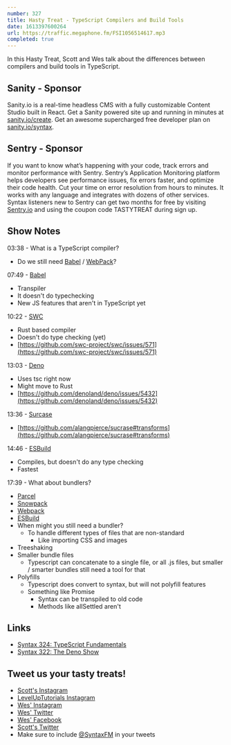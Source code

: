 ```yaml
---
number: 327
title: Hasty Treat - TypeScript Compilers and Build Tools
date: 1613397600264
url: https://traffic.megaphone.fm/FSI1056514617.mp3
completed: true
---
```


In this Hasty Treat, Scott and Wes talk about the differences between compilers and build tools in TypeScript.

## Sanity - Sponsor
Sanity.io is a real-time headless CMS with a fully customizable Content Studio built in React. Get a Sanity powered site up and running in minutes at [sanity.io/create](https://www.sanity.io/create). Get an awesome supercharged free developer plan on [sanity.io/syntax](https://www.sanity.io/syntax).

## Sentry - Sponsor
If you want to know what’s happening with your code, track errors and monitor performance with Sentry. Sentry’s Application Monitoring platform helps developers see performance issues, fix errors faster, and optimize their code health. Cut your time on error resolution from hours to minutes. It works with any language and integrates with dozens of other services. Syntax listeners new to Sentry can get two months for free by visiting [Sentry.io](https://sentry.io/) and using the coupon code TASTYTREAT during sign up.

## Show Notes
03:38 - What is a TypeScript compiler?
* Do we still need [Babel](https://babeljs.io/) / [WebPack](https://webpack.js.org/)?

07:49 - [Babel](https://babeljs.io/)
* Transpiler
* It doesn't do typechecking
* New JS features that aren't in TypeScript yet

10:22 - [SWC](https://swc.rs/)
* Rust based compiler
* Doesn't do type checking (yet)
* [https://github.com/swc-project/swc/issues/571](https://github.com/swc-project/swc/issues/571)

13:03 - [Deno](https://deno.land/)
* Uses tsc right now
* Might move to Rust
* [https://github.com/denoland/deno/issues/5432](https://github.com/denoland/deno/issues/5432)

13:36 - [Surcase](https://github.com/alangpierce/sucrase)
* [https://github.com/alangpierce/sucrase#transforms](https://github.com/alangpierce/sucrase#transforms)

14:46 - [ESBuild](https://esbuild.github.io/)
* Compiles, but doesn't do any type checking
* Fastest

17:39 - What about bundlers?
* [Parcel](https://parceljs.org/)
* [Snowpack](https://www.snowpack.dev/)
* [Webpack](https://webpack.js.org/)
* [ESBuild](https://esbuild.github.io/)
* When might you still need a bundler?
  * To handle different types of files that are non-standard
    * Like importing CSS and images
* Treeshaking
* Smaller bundle files
  * Typescript can concatenate to a single file, or all .js files, but smaller / smarter bundles still need a tool for that
* Polyfills
  * Typescript does convert to syntax, but will not polyfill features
  * Something like Promise
    * Syntax can be transpiled to old code
    * Methods like allSettled aren't

## Links
* [Syntax 324: TypeScript Fundamentals](https://syntax.fm/show/324/typescript-fundamentals)
* [Syntax 322: The Deno Show](https://syntax.fm/show/322/the-deno-show)

## Tweet us your tasty treats!
* [Scott's Instagram](https://www.instagram.com/stolinski/)
* [LevelUpTutorials Instagram](https://www.instagram.com/LevelUpTutorials/)
* [Wes' Instagram](https://www.instagram.com/wesbos/)
* [Wes' Twitter](https://twitter.com/wesbos)
* [Wes' Facebook](https://www.facebook.com/wesbos.developer)
* [Scott's Twitter](https://twitter.com/stolinski)
* Make sure to include [@SyntaxFM](https://twitter.com/SyntaxFM) in your tweets

